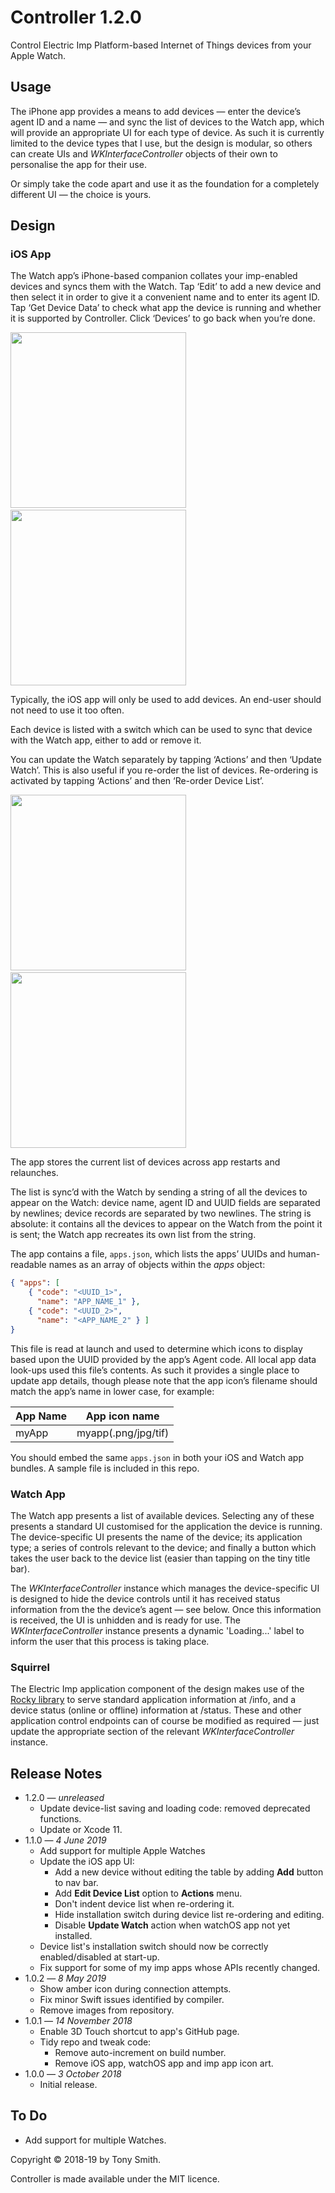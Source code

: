 # Controller 1.2.0 #

Control Electric Imp Platform-based Internet of Things devices from your Apple Watch.

## Usage ##

The iPhone app provides a means to add devices — enter the device’s agent ID and a name — and sync the list of devices to the Watch app, which will provide an appropriate UI for each type of device. As such it is currently limited to the device types that I use, but the design is modular, so others can create UIs and *WKInterfaceController* objects of their own to personalise the app for their use.

Or simply take the code apart and use it as the foundation for a completely different UI — the choice is yours.

## Design ##

### iOS App ###

The Watch app’s iPhone-based companion collates your imp-enabled devices and syncs them with the Watch. Tap ‘Edit’ to add a new device and then select it in order to give it a convenient name and to enter its agent ID. Tap ‘Get Device Data’ to check what app the device is running and whether it is supported by Controller. Click ‘Devices’ to go back when you’re done.

<img src="./Images/IMG_0634.PNG" width="281" />&nbsp;&nbsp;&nbsp;&nbsp;<img src="./Images/IMG_0637.PNG" width="281" />

Typically, the iOS app will only be used to add devices. An end-user should not need to use it too often.

Each device is listed with a switch which can be used to sync that device with the Watch app, either to add or remove it.

You can update the Watch separately by tapping ‘Actions’ and then ‘Update Watch’. This is also useful if you re-order the list of devices. Re-ordering is activated by tapping ‘Actions’ and then ‘Re-order Device List’.

<img src="./Images/IMG_0635.PNG" width="281" />&nbsp;&nbsp;&nbsp;&nbsp;<img src="./Images/IMG_0636.PNG" width="281" />

The app stores the current list of devices across app restarts and relaunches.

The list is sync’d with the Watch by sending a string of all the devices to appear on the Watch: device name, agent ID and UUID fields are separated by newlines; device records are separated by two newlines. The string is absolute: it contains all the devices to appear on the Watch from the point it is sent; the Watch app recreates its own list from the string.

The app contains a file, `apps.json`, which lists the apps’ UUIDs and human-readable names as an array of objects within the *apps* object:

```json
{ "apps": [
    { "code": "<UUID_1>",
      "name": "APP_NAME_1" },
    { "code": "<UUID_2>",
      "name": "<APP_NAME_2" } ]
}
```

This file is read at launch and used to determine which icons to display based upon the UUID provided by the app’s Agent code. All local app data look-ups used this file’s contents. As such it provides a single place to update app details, though please note that the app icon’s filename should match the app’s name in lower case, for example:

| App Name | App icon name |
| --- | --- |
| myApp | myapp(.png/jpg/tif) |

You should embed the same `apps.json` in both your iOS and Watch app bundles. A sample file is included in this repo.

### Watch App ###

The Watch app presents a list of available devices. Selecting any of these presents a standard UI customised for the application the device is running. The device-specific UI presents the name of the device; its application type; a series of controls relevant to the device; and finally a button which takes the user back to the device list (easier than tapping on the tiny title bar).

The *WKInterfaceController* instance which manages the device-specific UI is designed to hide the device controls until it has received status information from the the device’s agent — see below. Once this information is received, the UI is unhidden and  is ready for use. The *WKInterfaceController* instance presents a dynamic 'Loading...' label to inform the user that this process is taking place.

### Squirrel ###

The Electric Imp application component of the design makes use of the [Rocky library](https://developer.electricimp.com/libraries/utilities/rocky) to serve standard application information at /info, and a device status (online or offline) information at /status. These and other application control endpoints can of course be modified as required — just update the appropriate section of the relevant *WKInterfaceController* instance.

## Release Notes ##

- 1.2.0 &mdash; *unreleased*
    - Update device-list saving and loading code: removed deprecated functions.
    - Update or Xcode 11.
- 1.1.0 &mdash; *4 June 2019*
    - Add support for multiple Apple Watches
    - Update the iOS app UI:
        - Add a new device without editing the table by adding **Add** button to nav bar.
        - Add **Edit Device List** option to **Actions** menu.
        - Don't indent device list when re-ordering it.
        - Hide installation switch during device list re-ordering and editing.
        - Disable **Update Watch** action when watchOS app not yet installed.
    - Device list's installation switch should now be correctly enabled/disabled at start-up.
    - Fix support for some of my imp apps whose APIs recently changed.
- 1.0.2 &mdash; *8 May 2019*
    - Show amber icon during connection attempts.
    - Fix minor Swift issues identified by compiler.
    - Remove images from repository.
- 1.0.1 &mdash; *14 November 2018*
    - Enable 3D Touch shortcut to app's GitHub page.
    - Tidy repo and tweak code:
        - Remove auto-increment on build number.
        - Remove iOS app, watchOS app and imp app icon art.
- 1.0.0 &mdash; *3 October 2018*
    - Initial release.

## To Do ##

- Add support for multiple Watches.

Copyright &copy; 2018-19 by Tony Smith.

Controller is made available under the MIT licence.
